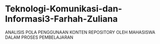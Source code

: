 # Teknologi-Komunikasi-dan-Informasi3-Farhah-Zuliana
ANALISIS POLA PENGGUNAAN KONTEN REPOSITORY OLEH MAHASISWA DALAM PROSES PEMBELAJARAN
